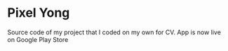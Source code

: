 # Pixel Yong
Source code of my project that I coded on my own for CV.
App is now live on Google Play Store
